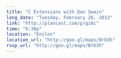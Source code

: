 ```yaml
---
title: "C Extensions with Dan Swain"
long_date: "Tuesday, February 26, 2013"
link: "http://plancast.com/p/gi6c"
time: "6:30p"
location: "Enilon"
location_url: "http://goo.gl/maps/BrD3h"
rsvp_url: "http://goo.gl/maps/BrD3h"
---
```


